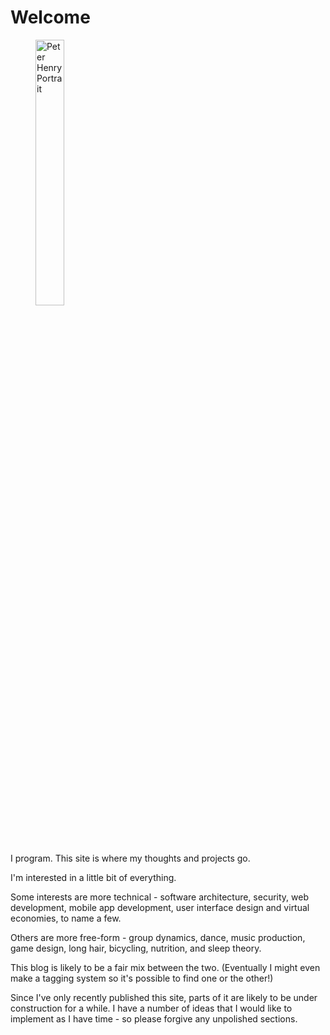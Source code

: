 Welcome
=======

<figure class="right">
    <a href="/media/portrait.png">
        <img alt="Peter Henry Portrait" title="I have probably not cut my hair since this picture was taken." src="/media/portrait.png" width="33%">
    </a>
    <figcaption>
    </figcaption>
</figure>

I program.  This site is where my thoughts and projects go.

I'm  interested in a little bit of everything.

Some interests are more technical - software architecture, security, web development, mobile app development, user interface design and virtual economies, to name a few.

Others are more free-form - group dynamics, dance, music production, game design, long hair, bicycling, nutrition, and sleep theory.

This blog is likely to be a fair mix between the two. (Eventually I might even make a tagging system so it's possible to find one or the other!)

Since I've only recently published this site, parts of it are likely to be under construction for a while.  I have a number of ideas that I would like to implement as I have time - so please forgive any unpolished sections.
